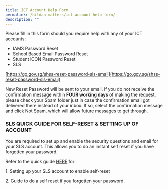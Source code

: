 ```yaml
---
title: ICT Account Help Form
permalink: /hildan-matters/ict-account-help-form/
description: ""
---
```


Please fill in this form should you require help with any of your ICT accounts:

*   IAMS Password Reset
*   School Based Email Password Reset
*   Student iCON Password Reset
*   SLS

[https://go.gov.sg/shss-reset-password-sls-email](https://go.gov.sg/shss-reset-password-sls-email)

New Reset Password will be sent to your email. If you do not receive the confirmation message within **FOUR working days** of making the request, please check your Spam folder just in case the confirmation email got delivered there instead of your inbox. If so, select the confirmation message and click Not Spam, which will allow future messages to get through.

  

### SLS QUICK GUIDE FOR SELF-RESET & SETTING UP OF ACCOUNT

You are required to set up and enable the security questions and email for your SLS account. This allows you to do an instant self reset if you have forgotten your password.   

  

Refer to the quick guide [HERE](/files/Hildan%20Matters/SLS%20LOGIN%20INSTRUCTIONS%20%20Quick%20guide%20for%20self%20reset.pdf) for:

1\. Setting up your SLS account to enable self-reset

2\. Guide to do a self reset if you forgotten your password.